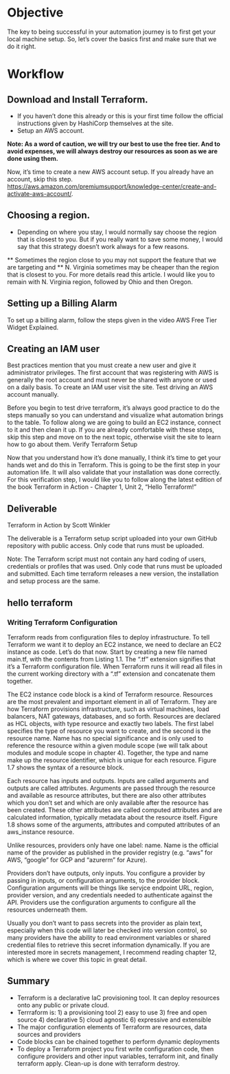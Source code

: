 # Objective

The key to being successful in your automation journey is to first get your local machine setup. So, let’s cover the basics first and make sure that we do it right.

# Workflow

## Download and Install Terraform.

* If you haven’t done this already or this is your first time follow the official instructions given by HashiCorp themselves at the site.
* Setup an AWS account.

**Note: As a word of caution, we will try our best to use the free tier. And to avoid expenses, we will always destroy our resources as soon as we are done using them.**

Now, it’s time to create a new AWS account setup. If you already have an account, skip this step. https://aws.amazon.com/premiumsupport/knowledge-center/create-and-activate-aws-account/.

## Choosing a region.

* Depending on where you stay, I would normally say choose the region that is closest to you. But if you really want to save some money, I would say that this strategy doesn’t work always for a few reasons.

** Sometimes the region close to you may not support the feature that we are targeting and
** N. Virginia sometimes may be cheaper than the region that is closest to you. For more details read this article. I would like you to remain with N. Virginia region, followed by Ohio and then Oregon.

## Setting up a Billing Alarm

To set up a billing alarm, follow the steps given in the video AWS Free Tier Widget Explained.

## Creating an IAM user

Best practices mention that you must create a new user and give it administrator privileges. The first account that was registering with AWS is generally the root account and must never be shared with anyone or used on a daily basis. To create an IAM user visit the site.
Test driving an AWS account manually.

Before you begin to test drive terraform, it’s always good practice to do the steps manually so you can understand and visualize what automation brings to the table. To follow along we are going to build an EC2 instance, connect to it and then clean it up. If you are already comfortable with these steps, skip this step and move on to the next topic, otherwise visit the site to learn how to go about them.
Verify Terraform Setup

Now that you understand how it’s done manually, I think it’s time to get your hands wet and do this in Terraform. This is going to be the first step in your automation life. It will also validate that your installation was done correctly. For this verification step, I would like you to follow along the latest edition of the book Terraform in Action - Chapter 1, Unit 2, “Hello Terraform!”

## Deliverable 

Terraform in Action by Scott Winkler

The deliverable is a Terraform setup script uploaded into your own GitHub repository with public access. Only code that runs must be uploaded.

Note: The Terraform script must not contain any hard coding of users, credentials or profiles that was used. Only code that runs must be uploaded and submitted. Each time terraform releases a new version, the installation and setup process are the same.

## hello terraform 

### Writing Terraform Configuration

Terraform reads from configuration files to deploy infrastructure. To tell Terraform we want it to deploy an EC2 instance, we need to declare an EC2 instance as code. Let’s do that now. Start by creating a new file named main.tf, with the contents from Listing 1.1. The “.tf” extension signifies that it’s a Terraform configuration file. When Terraform runs it will read all files in the current working directory with a “.tf” extension and concatenate them together.

The EC2 instance code block is a kind of Terraform resource. Resources are the most prevalent and important element in all of Terraform. They are how Terraform provisions infrastructure, such as virtual machines, load balancers, NAT gateways, databases, and so forth. Resources are declared as HCL objects, with type resource and exactly two labels. The first label specifies the type of resource you want to create, and the second is the resource name. Name has no special significance and is only used to reference the resource within a given module scope (we will talk about modules and module scope in chapter 4). Together, the type and name make up the resource identifier, which is unique for each resource. Figure 1.7 shows the syntax of a resource block.

Each resource has inputs and outputs. Inputs are called arguments and outputs are called attributes. Arguments are passed through the resource and available as resource attributes, but there are also other attributes which you don’t set and which are only available after the resource has been created. These other attributes are called computed attributes and are calculated information, typically metadata about the resource itself. Figure 1.8 shows some of the arguments, attributes and computed attributes of an aws_instance resource.

Unlike resources, providers only have one label: name. Name is the official name of the provider as published in the provider registry (e.g. “aws” for AWS, “google” for GCP and “azurerm” for Azure). 

Providers don’t have outputs, only inputs. You configure a provider by passing in inputs, or configuration arguments, to the provider block. Configuration arguments will be things like servjce endpoint URL, region, provider version, and any credentials needed to authenticate against the API. Providers use the configuration arguments to configure all the resources underneath them. 

Usually you don’t want to pass secrets into the provider as plain text, especially when this code will later be checked into version control, so many providers have the ability to read environment variables or shared credential files to retrieve this secret information dynamically. If you are interested more in secrets management, I recommend reading chapter 12, which is where we cover this topic in great detail.

## Summary 

* Terraform is a declarative IaC provisioning tool. It can deploy resources onto any public or private cloud.
* Terrraform is: 1) a provisioning tool 2) easy to use 3) free and open source 4) declarative 5) cloud agnostic 6) expressive and extensible
* The major configuration elements of Terraform are resources, data sources and providers
* Code blocks can be chained together to perform dynamic deployments
* To deploy a Terraform project you first write configuration code, then configure providers and other input variables, terraform init, and finally terraform apply. Clean-up is done with terraform destroy.






